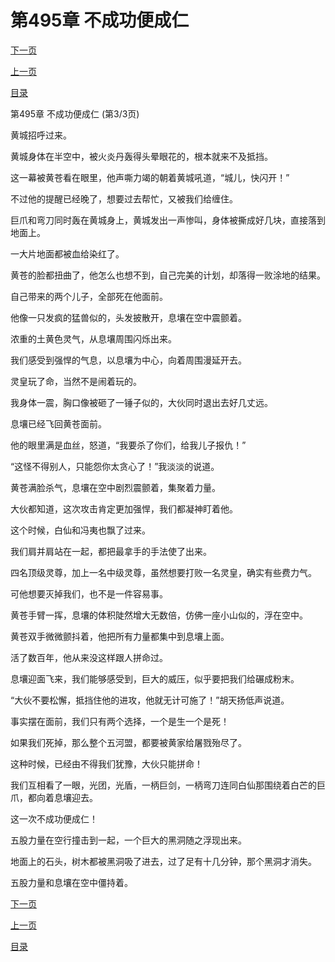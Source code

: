 <h1>第495章   不成功便成仁</h1>
            <div><p><a href="./1485_%E7%AC%AC496%E7%AB%A0_%E6%A3%8B%E5%B7%AE%E4%B8%80%E6%8B%9B.md">下一页</a></p><p><a href="./1483_%E7%AC%AC495%E7%AB%A0_%E4%B8%8D%E6%88%90%E5%8A%9F%E4%BE%BF%E6%88%90%E4%BB%81.md">上一页</a></p><p><a href="../">目录</a></p></div>
            <div><p>第495章   不成功便成仁 (第3/3页)</p><p>黄城招呼过来。</p><p>黄城身体在半空中，被火炎丹轰得头晕眼花的，根本就来不及抵挡。</p><p>这一幕被黄苍看在眼里，他声嘶力竭的朝着黄城吼道，“城儿，快闪开！”</p><p>不过他的提醒已经晚了，想要过去帮忙，又被我们给缠住。</p><p>巨爪和弯刀同时轰在黄城身上，黄城发出一声惨叫，身体被撕成好几块，直接落到地面上。</p><p>一大片地面都被血给染红了。</p><p>黄苍的脸都扭曲了，他怎么也想不到，自己完美的计划，却落得一败涂地的结果。</p><p>自己带来的两个儿子，全部死在他面前。</p><p>他像一只发疯的猛兽似的，头发披散开，息壤在空中震颤着。</p><p>浓重的土黄色灵气，从息壤周围闪烁出来。</p><p>我们感受到强悍的气息，以息壤为中心，向着周围漫延开去。</p><p>灵皇玩了命，当然不是闹着玩的。</p><p>我身体一震，胸口像被砸了一锤子似的，大伙同时退出去好几丈远。</p><p>息壤已经飞回黄苍面前。</p><p>他的眼里满是血丝，怒道，“我要杀了你们，给我儿子报仇！”</p><p>“这怪不得别人，只能怨你太贪心了！”我淡淡的说道。</p><p>黄苍满脸杀气，息壤在空中剧烈震颤着，集聚着力量。</p><p>大伙都知道，这次攻击肯定更加强悍，我们都凝神盯着他。</p><p>这个时候，白仙和冯夷也飘了过来。</p><p>我们肩并肩站在一起，都把最拿手的手法使了出来。</p><p>四名顶级灵尊，加上一名中级灵尊，虽然想要打败一名灵皇，确实有些费力气。</p><p>可他想要灭掉我们，也不是一件容易事。</p><p>黄苍手臂一挥，息壤的体积陡然增大无数倍，仿佛一座小山似的，浮在空中。</p><p>黄苍双手微微颤抖着，他把所有力量都集中到息壤上面。</p><p>活了数百年，他从来没这样跟人拼命过。</p><p>息壤迎面飞来，我们能够感受到，巨大的威压，似乎要把我们给碾成粉末。</p><p>“大伙不要松懈，抵挡住他的进攻，他就无计可施了！”胡天扬低声说道。</p><p>事实摆在面前，我们只有两个选择，一个是生一个是死！</p><p>如果我们死掉，那么整个五河盟，都要被黄家给屠戮殆尽了。</p><p>这种时候，已经由不得我们犹豫，大伙只能拼命！</p><p>我们互相看了一眼，光团，光盾，一柄巨剑，一柄弯刀连同白仙那围绕着白芒的巨爪，都向着息壤迎去。</p><p>这一次不成功便成仁！</p><p>五股力量在空行撞击到一起，一个巨大的黑洞随之浮现出来。</p><p>地面上的石头，树木都被黑洞吸了进去，过了足有十几分钟，那个黑洞才消失。</p><p>五股力量和息壤在空中僵持着。</p></div>
            <div><p><a href="./1485_%E7%AC%AC496%E7%AB%A0_%E6%A3%8B%E5%B7%AE%E4%B8%80%E6%8B%9B.md">下一页</a></p><p><a href="./1483_%E7%AC%AC495%E7%AB%A0_%E4%B8%8D%E6%88%90%E5%8A%9F%E4%BE%BF%E6%88%90%E4%BB%81.md">上一页</a></p><p><a href="../">目录</a></p></div>